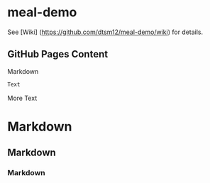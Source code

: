# meal-demo

See [Wiki] (https://github.com/dtsm12/meal-demo/wiki) for details.

## GitHub Pages Content

Markdown

```Markdown
Text
```
More Text

# Markdown
## Markdown
### Markdown
